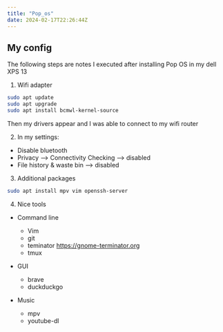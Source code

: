 ```yaml
---
title: "Pop_os"
date: 2024-02-17T22:26:44Z
---
```


## My config

The following steps are notes I executed after installing Pop OS in my dell XPS 13

1. Wifi adapter
```bash
sudo apt update
sudo apt upgrade
sudo apt install bcmwl-kernel-source
```
Then my drivers appear and I was able to connect to my wifi router

2. In my settings:
  - Disable bluetooth
  - Privacy --> Connectivity Checking --> disabled
  - File history & waste bin --> disabled

3. Additional packages
  
```bash
sudo apt install mpv vim openssh-server  
```


4. Nice tools

- Command line 
  - Vim
  - git
  - teminator
     https://gnome-terminator.org
  - tmux 
  
- GUI
  - brave
  - duckduckgo

- Music
  - mpv
  - youtube-dl
